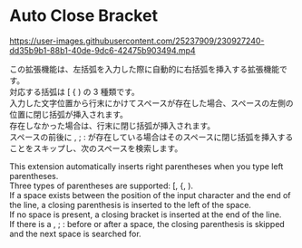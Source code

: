 # Auto Close Bracket

https://user-images.githubusercontent.com/25237909/230927240-dd35b9b1-88b1-40de-9dc6-42475b903494.mp4

この拡張機能は、左括弧を入力した際に自動的に右括弧を挿入する拡張機能です。  
対応する括弧は [ { ) の 3 種類です。  
入力した文字位置から行末にかけてスペースが存在した場合、スペースの左側の位置に閉じ括弧が挿入されます。  
存在しなかった場合は、行末に閉じ括弧が挿入されます。  
スペースの前後に , ; : が存在している場合はそのスペースに閉じ括弧を挿入することをスキップし、次のスペースを検索します。  

This extension automatically inserts right parentheses when you type left parentheses.  
Three types of parentheses are supported: [, {, ).  
If a space exists between the position of the input character and the end of the line, a closing parenthesis is inserted to the left of the space.  
If no space is present, a closing bracket is inserted at the end of the line.  
If there is a , ; : before or after a space, the closing parenthesis is skipped and the next space is searched for.  

